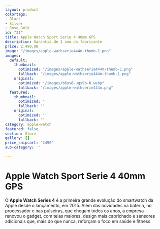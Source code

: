 ```yaml
---
layout: product
colortags:
- Black
- Silver
- Rose Gold
id: "31"
title: Apple Watch Sport Serie 4 40mm GPS
description: Garantia de 1 ano do fabricante
price: 2.490,00
image: "/images/apple-wathserie444m-thumb-1.png"
images:
  default:
    thumbnail:
      optimized: "/images/apple-wathserie444m-thumb-1.png"
      fallback: "/images/apple-wathserie444m-thumb-1.png"
    original:
      optimized: "/images/b6os8-ugx9b-0.webp"
      fallback: "/images/apple-wathserie444m.png"
  featured:
    thumbnail:
      optimized: ''
      fallback: ''
    original:
      optimized: ''
      fallback: ''
category: apple-watch
featured: false
section: Store
gallery: []
price_snipcart: "2490"
sub-category: ''

---
```

# Apple Watch Sport Serie 4 40mm GPS

O **Apple Watch Series 4** é a primeira grande evolução do smartwatch da Apple desde o lançamento, em 2015. Além das novidades na bateria, no processador e nas pulseiras, que chegam todos os anos, a empresa renovou o gadget, com telas maiores, design mais caprichado e sensores adicionais que, mais do que nunca, reforçam o foco em saúde e fitness.